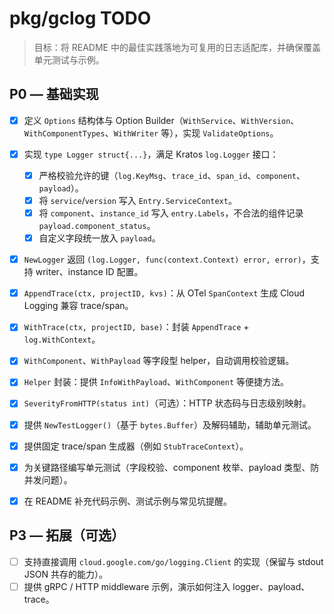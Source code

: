 # pkg/gclog TODO

> 目标：将 README 中的最佳实践落地为可复用的日志适配库，并确保覆盖单元测试与示例。

## P0 — 基础实现
- [x] 定义 `Options` 结构体与 Option Builder（`WithService`、`WithVersion`、`WithComponentTypes`、`WithWriter` 等），实现 `ValidateOptions`。
- [x] 实现 `type Logger struct{...}`，满足 Kratos `log.Logger` 接口：
  - [x] 严格校验允许的键（`log.KeyMsg`、`trace_id`、`span_id`、`component`、`payload`）。
  - [x] 将 `service`/`version` 写入 `Entry.ServiceContext`。
  - [x] 将 `component`、`instance_id` 写入 `entry.Labels`，不合法的组件记录 `payload.component_status`。
  - [x] 自定义字段统一放入 `payload`。
- [x] `NewLogger` 返回 `(log.Logger, func(context.Context) error, error)`，支持 writer、instance ID 配置。

- [x] `AppendTrace(ctx, projectID, kvs)`：从 OTel `SpanContext` 生成 Cloud Logging 兼容 trace/span。
- [x] `WithTrace(ctx, projectID, base)`：封装 `AppendTrace` + `log.WithContext`。
- [x] `WithComponent`、`WithPayload` 等字段型 helper，自动调用校验逻辑。
- [x] `Helper` 封装：提供 `InfoWithPayload`、`WithComponent` 等便捷方法。
- [x] `SeverityFromHTTP(status int)`（可选）：HTTP 状态码与日志级别映射。

- [x] 提供 `NewTestLogger()`（基于 `bytes.Buffer`）及解码辅助，辅助单元测试。
- [x] 提供固定 trace/span 生成器（例如 `StubTraceContext`）。
- [x] 为关键路径编写单元测试（字段校验、component 枚举、payload 类型、防并发问题）。
- [x] 在 README 补充代码示例、测试示例与常见坑提醒。

## P3 — 拓展（可选）
- [ ] 支持直接调用 `cloud.google.com/go/logging.Client` 的实现（保留与 stdout JSON 共存的能力）。
- [ ] 提供 gRPC / HTTP middleware 示例，演示如何注入 logger、payload、trace。
